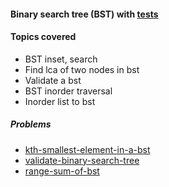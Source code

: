 #### Binary search tree (BST) with [tests][0]


#### Topics covered
+ BST inset, search
+ Find lca of two nodes in bst
+ Validate a bst
+ BST inorder traversal
+ Inorder list to bst


##### Problems
+ [kth-smallest-element-in-a-bst][1]
+ [validate-binary-search-tree][2]
+ [range-sum-of-bst][4]




[4]: https://leetcode.com/problems/range-sum-of-bst/
[2]: https://leetcode.com/problems/validate-binary-search-tree/
[1]: https://leetcode.com/problems/kth-smallest-element-in-a-bst/
[0]: https://github.com/jonycse/data-structures-algorithms-in-java/tree/master/src/test/java/dsalgo/tree/bst
